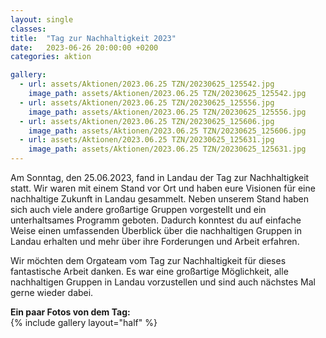 ```yaml
---
layout: single
classes: 
title:  "Tag zur Nachhaltigkeit 2023"
date:   2023-06-26 20:00:00 +0200
categories: aktion

gallery:
  - url: assets/Aktionen/2023.06.25 TZN/20230625_125542.jpg
    image_path: assets/Aktionen/2023.06.25 TZN/20230625_125542.jpg
  - url: assets/Aktionen/2023.06.25 TZN/20230625_125556.jpg
    image_path: assets/Aktionen/2023.06.25 TZN/20230625_125556.jpg
  - url: assets/Aktionen/2023.06.25 TZN/20230625_125606.jpg
    image_path: assets/Aktionen/2023.06.25 TZN/20230625_125606.jpg
  - url: assets/Aktionen/2023.06.25 TZN/20230625_125631.jpg
    image_path: assets/Aktionen/2023.06.25 TZN/20230625_125631.jpg
---
```

Am Sonntag, den 25.06.2023, fand in Landau der Tag zur Nachhaltigkeit statt. Wir waren mit einem Stand vor Ort und haben eure Visionen für eine nachhaltige Zukunft in Landau gesammelt. Neben unserem Stand haben sich auch viele andere großartige Gruppen vorgestellt und ein unterhaltsames Programm geboten. Dadurch konntest du auf einfache Weise einen umfassenden Überblick über die nachhaltigen Gruppen in Landau erhalten und mehr über ihre Forderungen und Arbeit erfahren.

Wir möchten dem Orgateam vom Tag zur Nachhaltigkeit für dieses fantastische Arbeit danken. Es war eine großartige Möglichkeit, alle nachhaltigen Gruppen in Landau vorzustellen und sind auch nächstes Mal gerne wieder dabei. 

<b> Ein paar Fotos von dem Tag: </b>  <br>
{% include gallery layout="half" %}

